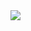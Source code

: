 <img src="https://github-readme-stats.vercel.app/api?username=TalkingJourney&hide_title=true&show_icons=true&icon_color=007aff&text_color=333&bg_color=fff" />
